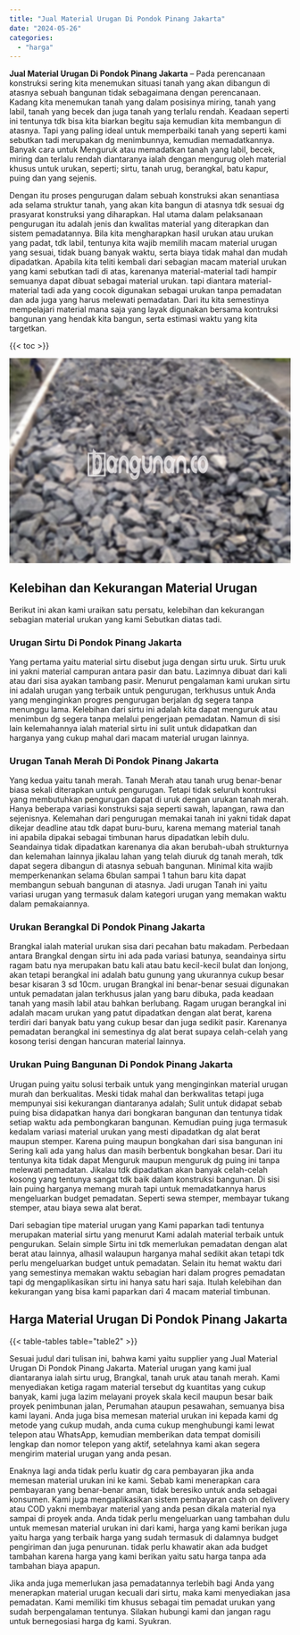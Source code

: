 ```yaml
---
title: "Jual Material Urugan Di Pondok Pinang Jakarta"
date: "2024-05-26"
categories: 
  - "harga"
---
```


**Jual Material Urugan Di Pondok Pinang Jakarta** – Pada perencanaan konstruksi sering kita menemukan situasi tanah yang akan dibangun di atasnya sebuah bangunan tidak sebagaimana dengan perencanaan. Kadang kita menemukan tanah yang dalam posisinya miring, tanah yang labil, tanah yang becek dan juga tanah yang terlalu rendah. Keadaan seperti ini tentunya tdk bisa kita biarkan begitu saja kemudian kita membangun di atasnya. Tapi yang paling ideal untuk memperbaiki tanah yang seperti kami sebutkan tadi merupakan dg menimbunnya, kemudian memadatkannya. Banyak cara untuk Menguruk atau memadatkan tanah yang labil, becek, miring dan terlalu rendah diantaranya ialah dengan mengurug oleh material khusus untuk urukan, seperti; sirtu, tanah urug, berangkal, batu kapur, puing dan yang sejenis.

Dengan itu proses pengurugan dalam sebuah konstruksi akan senantiasa ada selama struktur tanah, yang akan kita bangun di atasnya tdk sesuai dg prasyarat konstruksi yang diharapkan. Hal utama dalam pelaksanaan pengurugan itu adalah jenis dan kwalitas material yang diterapkan dan sistem pemadatannya. Bila kita mengharapkan hasil urukan atau urukan yang padat, tdk labil, tentunya kita wajib memilih macam material urugan yang sesuai, tidak buang banyak waktu, serta biaya tidak mahal dan mudah dipadatkan. Apabila kita teliti kembali dari sebagian macam material urukan yang kami sebutkan tadi di atas, karenanya material-material tadi hampir semuanya dapat dibuat sebagai material urukan. tapi diantara material-material tadi ada yang cocok digunakan sebagai urukan tanpa pemadatan dan ada juga yang harus melewati pemadatan. Dari itu kita semestinya mempelajari material mana saja yang layak digunakan bersama kontruksi bangunan yang hendak kita bangun, serta estimasi waktu yang kita targetkan.

{{< toc >}}

![Jual Material Urugan Di Pondok Pinang Jakarta](/images/jual-urugan-32.png)

## Kelebihan dan Kekurangan Material Urugan

Berikut ini akan kami uraikan satu persatu, kelebihan dan kekurangan sebagian material urukan yang kami Sebutkan diatas tadi.

### Urugan Sirtu Di Pondok Pinang Jakarta

Yang pertama yaitu material sirtu disebut juga dengan sirtu uruk. Sirtu uruk ini yakni material campuran antara pasir dan batu. Lazimnya dibuat dari kali atau dari sisa ayakan tambang pasir. Menurut pengalaman kami urukan sirtu ini adalah urugan yang terbaik untuk pengurugan, terkhusus untuk Anda yang menginginkan progres pengurugan berjalan dg segera tanpa menunggu lama. Kelebihan dari sirtu ini adalah kita dapat menguruk atau menimbun dg segera tanpa melalui pengerjaan pemadatan. Namun di sisi lain kelemahannya ialah material sirtu ini sulit untuk didapatkan dan harganya yang cukup mahal dari macam material urugan lainnya.

### Urugan Tanah Merah Di Pondok Pinang Jakarta

Yang kedua yaitu tanah merah. Tanah Merah atau tanah urug benar-benar biasa sekali diterapkan untuk pengurugan. Tetapi tidak seluruh kontruksi yang membutuhkan pengurugan dapat di uruk dengan urukan tanah merah. Hanya beberapa variasi konstruksi saja seperti sawah, lapangan, rawa dan sejenisnya. Kelemahan dari pengurugan memakai tanah ini yakni tidak dapat dikejar deadline atau tdk dapat buru-buru, karena memang material tanah ini apabila dipakai sebagai timbunan harus dipadatkan lebih dulu. Seandainya tidak dipadatkan karenanya dia akan berubah-ubah strukturnya dan kelemahan lainnya jikalau lahan yang telah diuruk dg tanah merah, tdk dapat segera dibangun di atasnya sebuah bangunan. Minimal kita wajib memperkenankan selama 6bulan sampai 1 tahun baru kita dapat membangun sebuah bangunan di atasnya. Jadi urugan Tanah ini yaitu variasi urugan yang termasuk dalam kategori urugan yang memakan waktu dalam pemakaiannya.

### Urukan Berangkal Di Pondok Pinang Jakarta

Brangkal ialah material urukan sisa dari pecahan batu makadam. Perbedaan antara Brangkal dengan sirtu ini ada pada variasi batunya, seandainya sirtu ragam batu nya merupakan batu kali atau batu kecil-kecil bulat dan lonjong, akan tetapi berangkal ini adalah batu gunung yang ukurannya cukup besar besar kisaran 3 sd 10cm. urugan Brangkal ini benar-benar sesuai digunakan untuk pemadatan jalan terkhusus jalan yang baru dibuka, pada keadaan tanah yang masih labil atau bahkan berlubang. Ragam urugan berangkal ini adalah macam urukan yang patut dipadatkan dengan alat berat, karena terdiri dari banyak batu yang cukup besar dan juga sedikit pasir. Karenanya pemadatan berangkal ini semestinya dg alat berat supaya celah-celah yang kosong terisi dengan hancuran material lainnya.

### Urukan Puing Bangunan Di Pondok Pinang Jakarta

Urugan puing yaitu solusi terbaik untuk yang menginginkan material urugan murah dan berkualitas. Meski tidak mahal dan berkwalitas tetapi juga mempunyai sisi kekurangan diantaranya adalah; Sulit untuk didapat sebab puing bisa didapatkan hanya dari bongkaran bangunan dan tentunya tidak setiap waktu ada pembongkaran bangunan. Kemudian puing juga termasuk kedalam variasi material urukan yang mesti dipadatkan dg alat berat maupun stemper. Karena puing maupun bongkahan dari sisa bangunan ini Sering kali ada yang halus dan masih berbentuk bongkahan besar. Dari itu tentunya kita tidak dapat Menguruk maupun menguruk dg puing ini tanpa melewati pemadatan. Jikalau tdk dipadatkan akan banyak celah-celah kosong yang tentunya sangat tdk baik dalam konstruksi bangunan. Di sisi lain puing harganya memang murah tapi untuk memadatkannya harus mengeluarkan budget pemadatan. Seperti sewa stemper, membayar tukang stemper, atau biaya sewa alat berat.

Dari sebagian tipe material urugan yang Kami paparkan tadi tentunya merupakan material sirtu yang menurut Kami adalah material terbaik untuk pengurukan. Selain simple Sirtu ini tdk memerlukan pemadatan dengan alat berat atau lainnya, alhasil walaupun harganya mahal sedikit akan tetapi tdk perlu mengeluarkan budget untuk pemadatan. Selain itu hemat waktu dari yang semestinya memakan waktu sebagian hari dalam progres pemadatan tapi dg mengaplikasikan sirtu ini hanya satu hari saja. Itulah kelebihan dan kekurangan yang bisa kami paparkan dari 4 macam material timbunan.

## Harga Material Urugan Di Pondok Pinang Jakarta

{{< table-tables table="table2" >}}

Sesuai judul dari tulisan ini, bahwa kami yaitu supplier yang Jual Material Urugan Di Pondok Pinang Jakarta. Material urugan yang kami jual diantaranya ialah sirtu urug, Brangkal, tanah uruk atau tanah merah. Kami menyediakan ketiga ragam material tersebut dg kuantitas yang cukup banyak, kami juga lazim melayani proyek skala kecil maupun besar baik proyek penimbunan jalan, Perumahan ataupun pesawahan, semuanya bisa kami layani. Anda juga bisa memesan material urukan ini kepada kami dg metode yang cukup mudah, anda cuma cukup menghubungi kami lewat telepon atau WhatsApp, kemudian memberikan data tempat domisili lengkap dan nomor telepon yang aktif, setelahnya kami akan segera mengirim material urugan yang anda pesan.

Enaknya lagi anda tidak perlu kuatir dg cara pembayaran jika anda memesan material urukan ini ke kami. Sebab kami menerapkan cara pembayaran yang benar-benar aman, tidak beresiko untuk anda sebagai konsumen. Kami juga mengaplikasikan sistem pembayaran cash on delivery atau COD yakni membayar material yang anda pesan dikala material nya sampai di proyek anda. Anda tidak perlu mengeluarkan uang tambahan dulu untuk memesan material urukan ini dari kami, harga yang kami berikan juga yaitu harga yang terbaik harga yang sudah termasuk di dalamnya budget pengiriman dan juga penurunan. tidak perlu khawatir akan ada budget tambahan karena harga yang kami berikan yaitu satu harga tanpa ada tambahan biaya apapun.

Jika anda juga memerlukan jasa pemadatannya terlebih bagi Anda yang menerapkan material urugan kecuali dari sirtu, maka kami menyediakan jasa pemadatan. Kami memiliki tim khusus sebagai tim pemadat urukan yang sudah berpengalaman tentunya. Silakan hubungi kami dan jangan ragu untuk bernegosiasi harga dg kami. Syukran.
